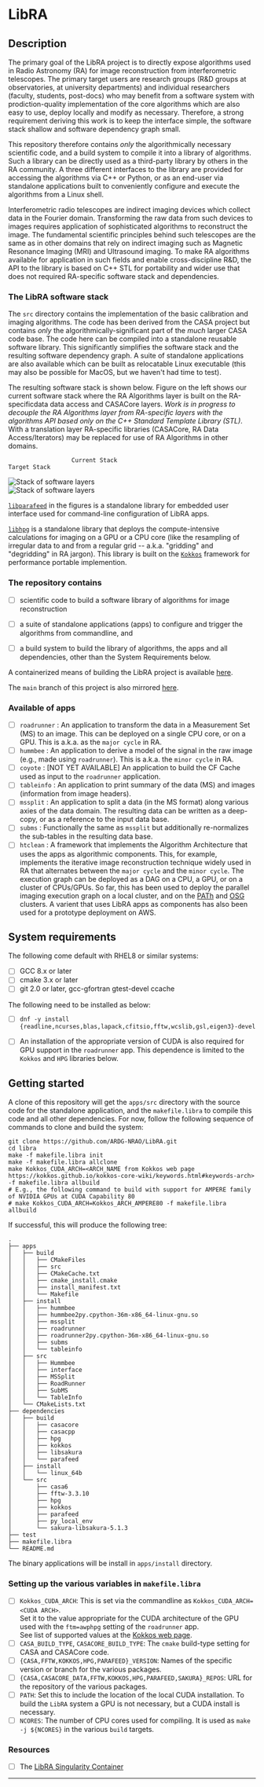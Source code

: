 # LibRA

## Description

The primary goal of the LibRA project is to directly expose algorithms
used in Radio Astronomy (RA) for image reconstruction from
interferometric telescopes.  The primary target users are research
groups (R&D groups at observatories, at university departments) and
individual researchers (faculty, students, post-docs) who may benefit
from a software system with prodiction-quality implementation of the
core algorithms which are also easy to use, deploy locally and modify
as necessary.  Therefore, a strong requirement deriving this work is
to keep the interface simple, the software stack shallow and software
dependency graph small.

This repository therefore contains _only_ the algorithmically
necessary scientific code, and a build system to compile it into a
library of algorithms.  Such a library can be directly used as a
third-party library by others in the RA community.  A three different 
interfaces to the library are provided for accessing the algorithms via
C++ or Python, or as an end-user via standalone applications built to
conveniently configure and execute the algorithms from a Linux shell.

Interferometric radio telescopes are indirect imaging devices which
collect data in the Fourier domain. Transforming the raw data from
such devices to images requires application of sophisticated
algorithms to reconstruct the image.  The fundamental scientific
principles behind such telescopes are the same as in other domains
that rely on indirect imaging such as Magnetic Resonance Imaging (MRI)
and Ultrasound imaging.  To make RA algorithms available for
application in such fields and enable cross-discipline R&D, the API to
the library is based on C++ STL for portability and wider use that
does not required RA-specific software stack and dependencies.

### The LibRA software stack

The `src` directory contains the implementation of the basic
calibration and imaging algorithms.  The code has been derived from
the CASA project but contains _only_ the algorithmically-significant
part of the _much_ larger CASA code base.  The code here can be
compiled into a standalone reusable software library.  This
significantly simplifies the software stack and the resulting software
dependency graph. A suite of standalone applications are also
available which can be built as relocatable Linux executable (this may
also be possible for MacOS, but we haven't had time to test).

The resulting software stack is shown below.  Figure on the left shows
our current software stack where the RA Algorithms layer is built on
the RA-specificdata data access and CASACore layers.  _Work is in
progress to decouple the RA Algorithms layer from RA-specific layers
with the algorithms API based _only_ on the C++ Standard Template
Library (STL)_.  With a translation layer RA-specific libraries
(CASACore, RA Data Access/Iterators) may be replaced for use of RA
Algorithms in other domains.

                      Current Stack                                                        Target Stack

![Stack of software layers](doc/figures/RRStack-Libra.png "LibRA software stack")  &nbsp; &nbsp;&nbsp; &nbsp; &nbsp;&nbsp;  &nbsp; &nbsp;&nbsp;&nbsp;&nbsp;&nbsp;&nbsp;&nbsp;&nbsp; &nbsp; &nbsp;&nbsp;&nbsp;&nbsp;&nbsp;&nbsp;&nbsp;&nbsp;
&nbsp;&nbsp;&nbsp;&nbsp;&nbsp;&nbsp; 
![Stack of software layers](doc/figures/RRStack-Intended-2.png "Target LibRA software stack")


[`libparafeed`](https://github.com/sanbee/parafeed.git) in the figures is a standalone library for embedded user interface used for command-line configuration of LibRA apps.  

[`libhpg`](https://gitlab.nrao.edu/mpokorny/hpg.git) is a standalone library that deploys the compute-intensive calculations for imaging on a GPU or a CPU core (like the resampling of irregular data to and from a regular grid -- a.k.a. "gridding" and "degridding" in RA jargon).  This library is built on the [`Kokkos`](https://github.com/kokkos/kokkos.git) framework for performance portable implemention.

### The repository contains

- [ ] scientific code to build a software library of algorithms for image reconstruction
- [ ] a suite of standalone applications (apps) to configure and trigger the algorithms from commandline, and
- [ ] a build system to build the library of algorithms, the apps and all dependencies, other than the System Requirements below.


A containerized means of building the LibRA project is available
[here](https://gitlab.nrao.edu/ardg/libra-containers).

The `main` branch of this project is also mirrored [here](https://github.com/ARDG-NRAO/LibRA).

### Available of apps
- [ ] `roadrunner` : An application to transform the data in a Measurement Set (MS) to an image.  This can be deployed on a single CPU core, or on a GPU.  This is a.k.a. as the `major cycle` in RA.
- [ ] `hummbee` : An application to derive a model of the signal in the raw image (e.g., made using `roadrunner`).  This is a.k.a. the `minor cycle` in RA.
- [ ] `coyote` : [NOT YET AVAILABLE] An application to build the CF Cache used as input to the `roadrunner` application.
- [ ] `tableinfo` : An application to print summary of the data (MS) and images (information from image headers).
- [ ] `mssplit` : An application to split a data (in the MS format) along various axies of the data domain.  The resulting data can be written as a deep-copy, or as a reference to the input data base.
- [ ] `subms` : Functionally the same as `mssplit` but additionally re-normalizes the sub-tables in the resulting data base.
- [ ] `htclean` : A framework that implements the Algorithm Architecture that uses the apps as algorithmic components.  This, for example, implements the iterative image reconstruction technique widely used in RA that alternates between the `major cycle` and the `minor cycle`.  The execution graph can be deployed as a DAG on a CPU, a GPU, or on a cluster of CPUs/GPUs.  So far, this has been used to deploy the parallel imaging execution graph on a local cluster, and on the [PATh](https://path-cc.io/about/) and [OSG](https://osg-htc.org/) clusters.  A varient that uses LibRA apps as components has also been used for a prototype deployment on AWS.

## System requirements
The following come default with RHEL8 or similar systems:

- [ ] GCC 8.x or later
- [ ] cmake 3.x or later
- [ ] git 2.0 or later, gcc-gfortran gtest-devel ccache

The following need to be installed as below:

- [ ] ```dnf -y install {readline,ncurses,blas,lapack,cfitsio,fftw,wcslib,gsl,eigen3}-devel ```

- [ ] An installation of the appropriate version of CUDA  is also required for GPU support in the ```roadrunner``` app.  This dependence is limited to the ```Kokkos``` and ```HPG``` libraries below.

## Getting started

A clone of this repository will get the ```apps/src``` directory with the source code for the standalone application, and the ```makefile.libra``` to compile this code and all other dependencies.  For now, follow the following sequence of commands to clone and build the system:

```
git clone https://github.com/ARDG-NRAO/LibRA.git
cd libra
make -f makefile.libra init
make -f makefile.libra allclone
make Kokkos_CUDA_ARCH=<ARCH_NAME from Kokkos web page https://kokkos.github.io/kokkos-core-wiki/keywords.html#keywords-arch> -f makefile.libra allbuild
# E.g., the following command to build with support for AMPERE family of NVIDIA GPUs at CUDA Capability 80
# make Kokkos_CUDA_ARCH=Kokkos_ARCH_AMPERE80 -f makefile.libra allbuild
```
If successful, this will produce the following tree:
```
.
├── apps
│   ├── build
│   │   ├── CMakeFiles
│   │   ├── src
│   │   ├── CMakeCache.txt
│   │   ├── cmake_install.cmake
│   │   ├── install_manifest.txt
│   │   └── Makefile
│   ├── install
│   │   ├── hummbee
│   │   ├── hummbee2py.cpython-36m-x86_64-linux-gnu.so
│   │   ├── mssplit
│   │   ├── roadrunner
│   │   ├── roadrunner2py.cpython-36m-x86_64-linux-gnu.so
│   │   ├── subms
│   │   └── tableinfo
│   ├── src
│   │   ├── Hummbee
│   │   ├── interface
│   │   ├── MSSplit
│   │   ├── RoadRunner
│   │   ├── SubMS
│   │   └── TableInfo
│   └── CMakeLists.txt
├── dependencies
│   ├── build
│   │   ├── casacore
│   │   ├── casacpp
│   │   ├── hpg
│   │   ├── kokkos
│   │   ├── libsakura
│   │   └── parafeed
│   ├── install
│   │   └── linux_64b
│   └── src
│       ├── casa6
│       ├── fftw-3.3.10
│       ├── hpg
│       ├── kokkos
│       ├── parafeed
│       ├── py_local_env
│       └── sakura-libsakura-5.1.3
├── test
├── makefile.libra
└── README.md
```

The binary applications will be install in ```apps/install``` directory.

### Setting up the various variables in `makefile.libra`

- [ ] `Kokkos_CUDA_ARCH`: This is set via the commandline as `Kokkos_CUDA_ARCH=<CUDA ARCH>`.  
                          Set it to the value appropriate for the CUDA architecture of the GPU used with the `ftm=awphpg` setting of the `roadrunner` app.  
                          See list of supported values at the [Kokkos web page](https://kokkos.github.io/kokkos-core-wiki/keywords.html#keywords-arch).
- [ ] `CASA_BUILD_TYPE`, `CASACORE_BUILD_TYPE`: The `cmake` build-type setting for CASA and CASACore code.
- [ ] `{CASA,FFTW,KOKKOS,HPG,PARAFEED}_VERSION`: Names of the specific version or branch for the various packages.
- [ ] `{CASA,CASACORE_DATA,FFTW,KOKKOS,HPG,PARAFEED,SAKURA}_REPOS`: URL for the repository of the various packages.
- [ ] `PATH`: Set this to include the location of the local CUDA installation.  To build the `LibRA` system a GPU is not necessary, but a CUDA install is necessary.
- [ ] `NCORES`: The number of CPU cores used for compiling.  It is used as `make -j ${NCORES}` in the various `build` targets.

### Resources
- [ ] The [LibRA Singularity Container](https://gitlab.nrao.edu/ardg/libra-containers)
***
